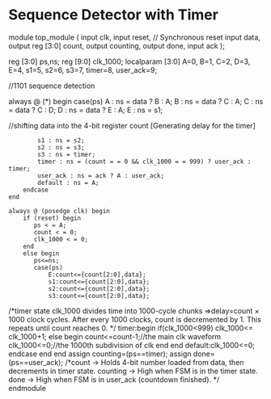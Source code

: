 # Sequence Detector with Timer
module top_module (
    input clk,
    input reset,      // Synchronous reset
    input data,
    output reg [3:0] count,
    output counting,
    output done,
    input ack );
    
  reg [3:0] ps,ns;
  reg [9:0] clk_1000;
  localparam [3:0] A=0, B=1, C=2, D=3, E=4, s1=5, s2=6, s3=7, timer=8, user_ack=9;
    
//1101 sequence detection

  always @ (*) begin
        case(ps)
            A : ns = data ? B : A;
            B : ns = data ? C : A;
            C : ns = data ? C : D;
            D : ns = data ? E : A;
            E : ns = s1;
            
//shifting data into the 4-bit register count [Generating delay for the timer]

            s1 : ns = s2;
            s2 : ns = s3;
            s3 : ns = timer;
            timer : ns = (count = = 0 && clk_1000 = = 999) ? user_ack : timer;
            user_ack : ns = ack ? A : user_ack;
            default : ns = A;
        endcase
    end
    
    always @ (posedge clk) begin
        if (reset) begin
           ps < = A;
           count < = 0;
           clk_1000 < = 0;
        end
        else begin
           ps<=ns;
           case(ps)
               E:count<={count[2:0],data};
               s1:count<={count[2:0],data};
               s2:count<={count[2:0],data};
               s3:count<={count[2:0],data};
/*timer state
clk_1000 divides time into 1000-cycle chunks =>delay=count × 1000 clock cycles. 
After every 1000 clocks, count is decremented by 1.
This repeats until count reaches 0.
*/
               timer:begin
                   if(clk_1000<999)  clk_1000<= clk_1000+1;
                   else begin 
                       count<=count-1;//the main clk waveform
                       clk_1000<=0;//the 1000th subdivision of clk 
                   end
               end
               default:clk_1000<=0;
           endcase
        end
    end
    assign counting=(ps==timer);
    assign done=(ps==user_ack);
/*count → Holds 4-bit number loaded from data, then decrements in timer state.
    counting → High when FSM is in the timer state.
    done → High when FSM is in user_ack (countdown finished).
*/    
endmodule
